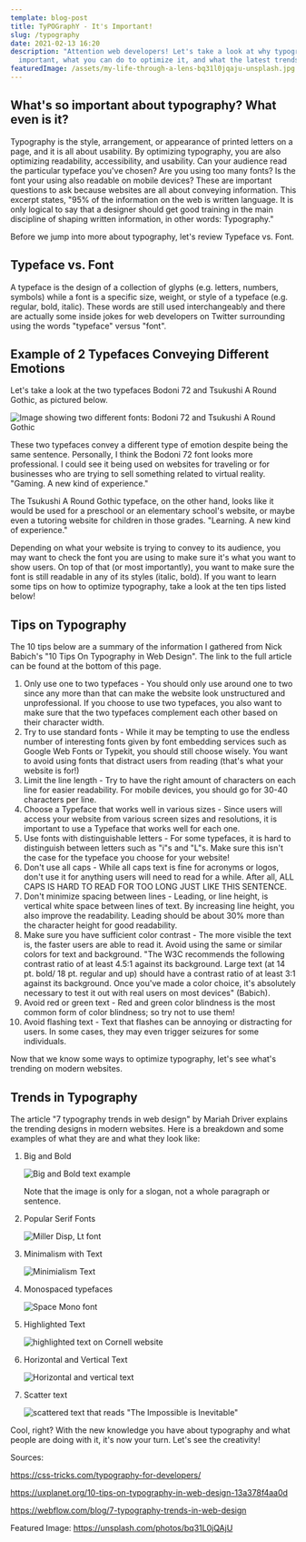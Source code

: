 ```yaml
---
template: blog-post
title: TyPOGraphY - It's Important!
slug: /typography
date: 2021-02-13 16:20
description: "Attention web developers! Let's take a look at why typography is
  important, what you can do to optimize it, and what the latest trends are! "
featuredImage: /assets/my-life-through-a-lens-bq31l0jqaju-unsplash.jpg
---
```

## What's so important about typography? What even is it?

Typography is the style, arrangement, or appearance of printed letters on a page, and it is all about usability. By optimizing typography, you are also optimizing readability, accessibility, and usability. Can your audience read the particular typeface you've chosen? Are you using too many fonts? Is the font your using also readable on mobile devices? These are important questions to ask because websites are all about conveying information. This excerpt states, "95% of the information on the web is written language. It is only logical to say that a designer should get good training in the main discipline of shaping written information, in other words: Typography."

Before we jump into more about typography, let's review Typeface vs. Font.

## Typeface vs. Font

A typeface is the design of a collection of glyphs (e.g. letters, numbers, symbols) while a font is a specific size, weight, or style of a typeface (e.g. regular, bold, italic). These words are still used interchangeably and there are actually some inside jokes for web developers on Twitter surrounding using the words "typeface" versus  "font".  

## Example of 2 Typefaces Conveying Different Emotions

Let's take a look at the two typefaces Bodoni 72 and Tsukushi A Round Gothic, as pictured below. 

![Image showing two different fonts: Bodoni 72 and Tsukushi A Round Gothic](/assets/fontblog.png "Font (or Typeface) Difference")

These two typefaces convey a different type of emotion despite being the same sentence. Personally, I think the Bodoni 72 font looks more professional. I could see it being used on websites for traveling or for businesses who are trying to sell something related to virtual reality. "Gaming. A new kind of experience." 

The Tsukushi A Round Gothic typeface, on the other hand, looks like it would be used for a preschool or an elementary school's website, or maybe even a tutoring website for children in those grades. "Learning. A new kind of experience."

Depending on what your website is trying to convey to its audience, you may want to check the font you are using to make sure it's what you want to show users. On top of that (or most importantly), you want to make sure the font is still readable in any of its styles (italic, bold). If you want to learn some tips on how to optimize typography, take a look at the ten tips listed below!

## Tips on Typography

The 10 tips below are a summary of the information I gathered from Nick Babich's "10 Tips On Typography in Web Design". The link to the full article can be found at the bottom of this page. 

1. Only use one to two typefaces - You should only use around one to two since any more than that can make the website look unstructured and unprofessional. If you choose to use two typefaces, you also want to make sure that the two typefaces complement each other based on their character width.
2. Try to use standard fonts - While it may be tempting to use the endless number of interesting fonts given by font embedding services such as Google Web Fonts or Typekit, you should still choose wisely. You want to avoid using fonts that distract users from reading (that's what your website is for!) 
3. Limit the line length -  Try to have the right amount of characters on each line for easier readability. For mobile devices, you should go for 30-40 characters per line.
4. Choose a Typeface that works well in various sizes - Since users will access your website from various screen sizes and resolutions, it is important to use a Typeface that works well for each one.  
5. Use fonts with distinguishable letters - For some typefaces, it is hard to distinguish between letters such as "i"s and "L"s. Make sure this isn't the case for the typeface you choose for your website!
6. Don't use all caps - While all caps text is fine for acronyms or logos, don't use it for anything users will need to read for a while. After all, ALL CAPS IS HARD TO READ FOR TOO LONG JUST LIKE THIS SENTENCE.
7. Don't minimize spacing between lines - Leading, or line height, is vertical white space between lines of text. By increasing line height, you also improve the readability. Leading should be about 30% more than the character height for good readability. 
8. Make sure you have sufficient color contrast - The more visible the text is, the faster users are able to read it. Avoid using the same or similar colors for text and background. "The W3C recommends the following contrast ratio of at least 4.5:1 against its background. Large text (at 14 pt. bold/ 18 pt. regular and up) should have a contrast ratio of at least 3:1 against its background. Once you've made a color choice, it's absolutely necessary to test it out with real users on most devices" (Babich).
9. Avoid red or green text - Red and green color blindness is the most common form of color blindness; so try not to use them!
10. Avoid flashing text - Text that flashes can be annoying or distracting for users. In some cases, they may even trigger seizures for some individuals. 



Now that we know some ways to optimize typography, let's see what's trending on modern websites.



## Trends in Typography

The article "7 typography trends in web design" by Mariah Driver explains the trending designs in modern websites. Here is a breakdown and some examples of what they are and what they look like:



1. Big and Bold



   ![Big and Bold text example](/assets/5af9e7633f5fe41cdb0c40f3_souffl-typography.gif "https://www.souffl.com/")

   Note that the image is only for a slogan, not a whole paragraph or sentence. 
2. Popular Serif Fonts



   ![Miller Disp, Lt font ](/assets/5af9ecc8786776330005c217_gin-lane-typography.png "https://www.ginlane.com/")
3. Minimalism with Text

   ![Minimialism Text](/assets/5af9ed844efb4557c072f139_justin-jackson-typography.png "https://justinjackson.ca/words.html")
4. Monospaced typefaces

   ![Space Mono font](/assets/5af9ef2e809bd1bc440a33c0_laurent-desserrey-typography.gif "https://webflow.com/ldesserrey")


5. Highlighted Text

   ![highlighted text on Cornell website](/assets/5af9f05684aa05a57d63fa4b_engaged-cornell-typography.png "https://oei.cornell.edu/")
6. Horizontal and Vertical Text

   ![Horizontal and vertical text ](/assets/5af9f0b78d3f44d892f8be8e_take-what-you-can-carry-typography.png "https://takewhatyoucancarry.com/")
7. Scatter text 

   ![scattered text that reads "The Impossible is Inevitable"](/assets/5af9f1828d3f4402a7f8be9f_the-impossible-is-inevitable-typography.png "http://impossibleisinevitable.com/en/")



Cool, right? With the new knowledge you have about typography and what people are doing with it, it's now your turn. Let's see the creativity!



Sources:

https://css-tricks.com/typography-for-developers/

https://uxplanet.org/10-tips-on-typography-in-web-design-13a378f4aa0d

https://webflow.com/blog/7-typography-trends-in-web-design

Featured Image: https://unsplash.com/photos/bq31L0jQAjU